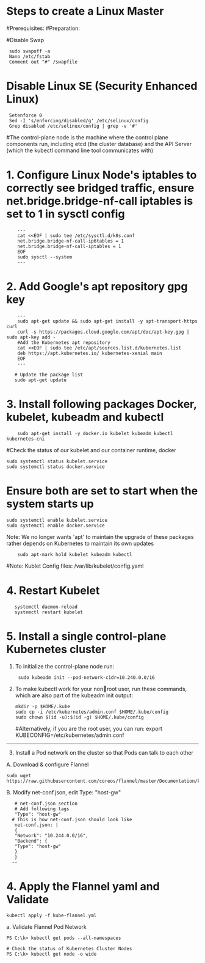 # Steps to create a Linux Master

#Prerequisites:
#Preparation:

#Disable Swap
 
     sudo swapoff -a
     Nano /etc/fstab
     Comment out "#" /swapfile
     
# Disable Linux SE (Security Enhanced Linux)
 
     Setenforce 0
     Sed -I 's/enforcing/disabled/g' /etc/selinux/config
     Grep disabled /etc/selinux/config | grep -v '#'
     
#The control-plane node is the machine where the control plane components run, including etcd (the cluster database) and the API Server (which the kubectl command line tool communicates with)
# 1. Configure Linux Node's iptables to correctly see bridged traffic, ensure net.bridge.bridge-nf-call iptables is set to 1 in sysctl config
    
        ---
        cat <<EOF | sudo tee /etc/sysctl.d/k8s.conf
        net.bridge.bridge-nf-call-ip6tables = 1
        net.bridge.bridge-nf-call-iptables = 1
        EOF
        sudo sysctl --system
        ---
 
 
# 2. Add Google's apt repository gpg key

        ---
        sudo apt-get update && sudo apt-get install -y apt-transport-https curl
        curl -s https://packages.cloud.google.com/apt/doc/apt-key.gpg | sudo apt-key add -
        #Add the Kubernetes apt repository
        cat <<EOF | sudo tee /etc/apt/sources.list.d/kubernetes.list
        deb https://apt.kubernetes.io/ kubernetes-xenial main
        EOF
        ---
        
       # Update the package list
       sudo apt-get update
       
# 3. Install following packages Docker, kubelet, kubeadm and kubectl
 
        sudo apt-get install -y docker.io kubelet kubeadm kubectl kubernetes-cni
        
 #Check the status of our kubelet and our container runtime, docker
 
    sudo systemctl status kubelet.service
    sudo systemctl status docker.service
    
 # Ensure both are set to start when the system starts up
 
    sudo systemctl enable kubelet.service
    sudo systemctl enable docker.service
    
Note: We no longer wants 'apt' to maintain the upgrade of these packages rather depends on Kubernetes to maintain its own updates 

        sudo apt-mark hold kubelet kubeadm kubectl
        
#Note: Kublet Config files: /var/lib/kubelet/config.yaml

# 4. Restart Kubelet

       systemctl daemon-reload
       systemctl restart kubelet
 
# 5. Install a single control-plane Kubernetes cluster

1. To initialize the control-plane node run:
    
        sudo kubeadm init --pod-network-cidr=10.240.0.0/16
      
2. To make kubectl work for your nonroot user, run these commands, which are also part of the kubeadm init output:
 
       mkdir -p $HOME/.kube
       sudo cp -i /etc/kubernetes/admin.conf $HOME/.kube/config
       sudo chown $(id -u):$(id -g) $HOME/.kube/config
       
    #Alternatively, if you are the root user, you can run: export KUBECONFIG=/etc/kubernetes/admin.conf
---

3.  Install a Pod network on the cluster so that Pods can talk to each other

 A. Download & configure Flannel
 
    sudo wget https://raw.githubusercontent.com/coreos/flannel/master/Documentation/kubeflannel.yml
 B. Modify net-conf.json, edit Type: "host-gw"
 
       # net-conf.json section
       # Add following tags
       "Type": "host-gw"
      # This is how net-conf.json should look like
       net-conf.json: |
       {
       "Network": "10.244.0.0/16",
       "Backend": {
       "Type": "host-gw"
       }
       }
      --
      
      
# 4. Apply the Flannel yaml and Validate

    kubectl apply -f kube-flannel.yml
    
a. Validate Flannel Pod Network
    
    PS C:\k> kubectl get pods --all-namespaces

    # Check the status of Kubernetes Cluster Nodes
    PS C:\k> kubectl get node -o wide
